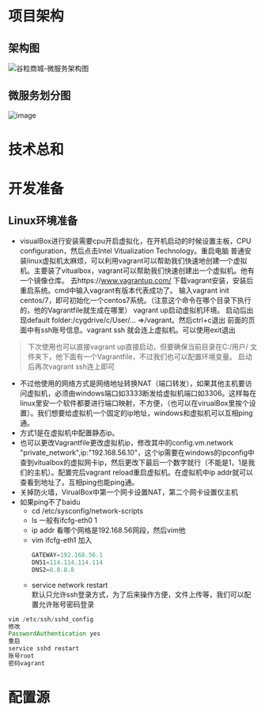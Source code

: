 # 项目架构
## 架构图
![谷粒商城-微服务架构图](https://user-images.githubusercontent.com/47976649/115681436-1bf6be80-a387-11eb-99bd-6b472a9d9d81.jpg)
## 微服务划分图
![image](https://user-images.githubusercontent.com/47976649/115681892-8a3b8100-a387-11eb-95fe-b066ca6ce27f.png)
# 技术总和
# 开发准备
## Linux环境准备
* visualBox进行安装需要cpu开启虚拟化，在开机启动的时候设置主板，CPU configuration，然后点击Intel Vitualization Technology。重启电脑
普通安装linux虚拟机太麻烦，可以利用vagrant可以帮助我们快速地创建一个虚拟机。主要装了vitualbox，vagrant可以帮助我们快速创建出一个虚拟机。他有一个镜像仓库。
去https://www.vagrantup.com/ 下载vagrant安装，安装后重启系统。cmd中输入vagrant有版本代表成功了。
输入vagrant init centos/7，即可初始化一个centos7系统。（注意这个命令在哪个目录下执行的，他的Vagrantfile就生成在哪里）
vagrant up启动虚拟机环境。
启动后出现default folder:/cygdrive/c/User/… =>/vagrant。然后ctrl+c退出
前面的页面中有ssh账号信息。vagrant ssh 就会连上虚拟机。可以使用exit退出
> 下次使用也可以直接vagrant up直接启动，但要确保当前目录在C:/用户/ 文件夹下，他下面有一个Vagrantfile，不过我们也可以配置环境变量。
> 启动后再次vagrant ssh连上即可
* 不过他使用的网络方式是网络地址转换NAT（端口转发），如果其他主机要访问虚拟机，必须由windows端口如3333断发给虚拟机端口如3306。这样每在linux里安一个软件都要进行端口映射，不方便，（也可以在virualBox里挨个设置）。我们想要给虚拟机一个固定的ip地址，windows和虚拟机可以互相ping通。
* 方式1是在虚拟机中配置静态ip。
* 也可以更改Vagrantfile更改虚拟机ip，修改其中的config.vm.network "private_network",ip:"192.168.56.10"，这个ip需要在windows的ipconfig中查到vitualbox的虚拟网卡ip，然后更改下最后一个数字就行（不能是1，1是我们的主机）。配置完后vagrant reload重启虚拟机。在虚拟机中ip addr就可以查看到地址了。互相ping也能ping通。
* 关掉防火墙，VirualBox中第一个网卡设置NAT，第二个网卡设置仅主机
* 如果ping不了baidu<br>
  * cd /etc/sysconfig/network-scripts
  * ls 一般有ifcfg-eth0 1
  * ip addr 看哪个网格是192.168.56网段，然后vim他
  * vim ifcfg-eth1 加入
    ```java
    GATEWAY=192.168.56.1
    DNS1=114.114.114.114
    DNS2=8.8.8.8
    ```
  * service network restart<br>
默认只允许ssh登录方式，为了后来操作方便，文件上传等，我们可以配置允许账号密码登录
```java
vim /etc/ssh/sshd_config
修改
PasswordAuthentication yes
重启
service sshd restart
账号root
密码vagrant
```
# 配置源 
